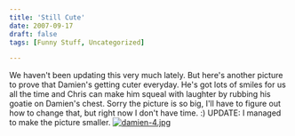 ```yaml
---
title: 'Still Cute'
date: 2007-09-17
draft: false
tags: [Funny Stuff, Uncategorized]

---
```


We haven't been updating this very much lately. But here's another picture to prove that Damien's getting cuter everyday. He's got lots of smiles for us all the time and Chris can make him squeal with laughter by rubbing his goatie on Damien's chest. Sorry the picture is so big, I'll have to figure out how to change that, but right now I don't have time. :) UPDATE: I managed to make the picture smaller. [![damien-4.jpg](http://family.chrisenns.com/wp3/wp-content/uploads/2007/09/damien-43.jpg)](http://family.chrisenns.com/wp3/wp-content/uploads/2007/09/damien-43.jpg "damien-4.jpg")